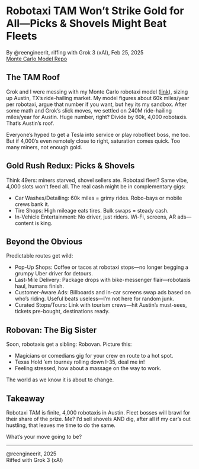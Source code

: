 # Robotaxi TAM Won’t Strike Gold for All—Picks & Shovels Might Beat Fleets

By @reengineerit, riffing with Grok 3 (xAI), Feb 25, 2025  
[Monte Carlo Model Repo](TeslaRobotaxiProfitSimulation)

## The TAM Roof
Grok and I were messing with my Monte Carlo robotaxi model ([link](https://github.com/reengineerit/robotaxi-model)), sizing up Austin, TX’s ride-hailing market. My model figures about 60k miles/year per robotaxi, argue that number if you want, but hey its my sandbox. After some math and Grok’s slick moves, we settled on 240M ride-hailing miles/year for Austin. Huge number, right? Divide by 60k, 4,000 robotaxis. That’s Austin’s roof.

Everyone’s hyped to get a Tesla into service or play robofleet boss, me too. But if 4,000’s even remotely close to right, saturation comes quick. Too many miners, not enough gold.

## Gold Rush Redux: Picks & Shovels
Think 49ers: miners starved, shovel sellers ate. Robotaxi fleet? Same vibe, 4,000 slots won’t feed all. The real cash might be in complementary gigs:  
- Car Washes/Detailing: 60k miles = grimy rides. Robo-bays or mobile crews bank it.  
- Tire Shops: High mileage eats tires. Bulk swaps = steady cash.  
- In-Vehicle Entertainment: No driver, just riders. Wi-Fi, screens, AR ads—content is king.

## Beyond the Obvious
Predictable routes get wild:  
- Pop-Up Shops: Coffee or tacos at robotaxi stops—no longer begging a grumpy Uber driver for detours.  
- Last-Mile Delivery: Package drops with bike-messenger flair—robotaxis haul, humans finish.  
- Customer-Aware Ads: Billboards and in-car screens swap ads based on who’s riding. Useful beats useless—I’m not here for random junk.  
- Curated Stops/Tours: Link with tourism crews—hit Austin’s must-sees, tickets pre-bought, destinations ready.

## Robovan: The Big Sister
Soon, robotaxis get a sibling: Robovan. Picture this:  
- Magicians or comedians gig for your crew en route to a hot spot.  
- Texas Hold ’em tourney rolling down I-35, deal me in!  
- Feeling stressed, how about a massage on the way to work.

The world as we know it is about to change.

## Takeaway
Robotaxi TAM is finite, 4,000 robotaxis in Austin. Fleet bosses will brawl for their share of the prize. Me? I’d sell shovels AND dig, after all if my car’s out hustling, that leaves me time to do the same. 

What’s your move going to be?

---
@reengineerit, 2025  
Riffed with Grok 3 (xAI)
